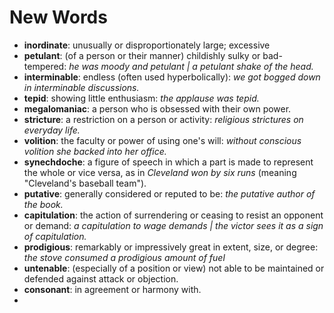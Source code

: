# New Words

- **inordinate**: unusually or disproportionately large; excessive
- **petulant**: (of a person or their manner) childishly sulky or bad-tempered: *he was moody and petulant | a petulant shake of the head.*
- **interminable**: endless (often used hyperbolically): *we got bogged down in interminable discussions.*
- **tepid**: showing little enthusiasm: *the applause was tepid.*
- **megalomaniac**: a person who is obsessed with their own power.
- **stricture**: a restriction on a person or activity: *religious strictures on everyday life.*
- **volition**: the faculty or power of using one's will: *without conscious volition she backed into her office.*
- **synechdoche**: a figure of speech in which a part is made to represent the whole or vice versa, as in *Cleveland won by six runs* (meaning "Cleveland's baseball team").
- **putative**: generally considered or reputed to be: *the putative author of the book.*
- **capitulation**: the action of surrendering or ceasing to resist an opponent or demand: *a capitulation to wage demands | the victor sees it as a sign of capitulation.*
- **prodigious**: remarkably or impressively great in extent, size, or degree: *the stove consumed a prodigious amount of fuel*
- **untenable**: (especially of a position or view) not able to be maintained or defended against attack or objection.
- **consonant**: in agreement or harmony with.
- 